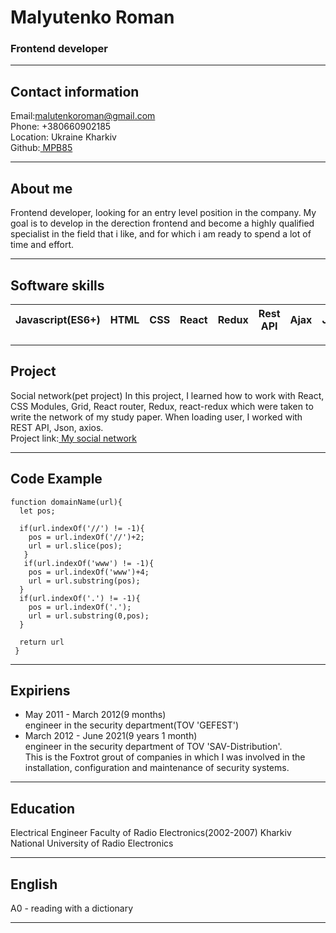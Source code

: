 
# Malyutenko Roman 

### Frontend developer 

---------------------------------------------------

## Contact information 
 
Email:malutenkoroman@gmail.com  
Phone: +380660902185  
Location: Ukraine Kharkiv    
Github:[ MPB85](https://github.com/mpb85 "MPB85")    

--------------------------------------------------
## About me 
 
Frontend developer, looking for an entry level position in the company. My goal is to develop in the derection frontend and become a highly qualified specialist in the field  that i like, and for which i am ready to spend a lot of time  and effort. 

--------------------------------------------------

## Software skills 
 

| Javascript(ES6+) | HTML | CSS | React | Redux | Rest API | Ajax | Json | Git | 
|------------------|------|-----|-------|-------|----------|------|------|-----|

--------------------------------------------------
## Project
Social network(pet project)
In this project, I learned how to work with React, CSS Modules, Grid, React router, Redux, react-redux which were taken to write the network of my study paper. When loading user, I worked with REST API, Json, axios.  
Project link:[ My social network](https://github.com/mpb85/my-social-network "my social network")

--------------------------------------------------  
## Code Example

```
function domainName(url){
  let pos;
  
  if(url.indexOf('//') != -1){
    pos = url.indexOf('//')+2;
    url = url.slice(pos);
   }
   if(url.indexOf('www') != -1){
    pos = url.indexOf('www')+4;
    url = url.substring(pos);
  }
  if(url.indexOf('.') != -1){
    pos = url.indexOf('.');
    url = url.substring(0,pos);
  }
 
  return url
 }

```
--------------------------------------------------
## Expiriens

* May 2011 - March 2012(9 months)  
  engineer in the security department(TOV 'GEFEST')
* March 2012 - June 2021(9 years 1 month)  
  engineer in the security department of TOV 'SAV-Distribution'.            
 This is the Foxtrot grout of companies in which I was involved in the installation, configuration and maintenance of security systems.  
 
 ------------------------------------------------
 ## Education  

 Electrical Engineer 
 Faculty of Radio Electronics(2002-2007) 
 Kharkiv National University of Radio Electronics
 
 ------------------------------------------------
  ## English  
 
 A0 - reading with a dictionary  
 
 ------------------------------------------------
 
 
